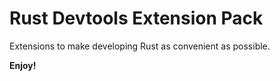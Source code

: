 # Rust Devtools Extension Pack

Extensions to make developing Rust as convenient as possible.

**Enjoy!**
